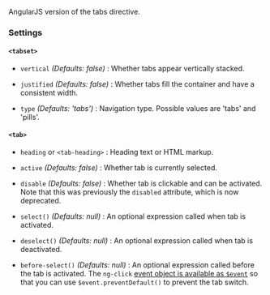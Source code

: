 AngularJS version of the tabs directive.

### Settings ###

#### `<tabset>` ####

 * `vertical`
 	_(Defaults: false)_ :
 	Whether tabs appear vertically stacked.

 * `justified`
 	_(Defaults: false)_ :
 	Whether tabs fill the container and have a consistent width.

 * `type`
 	_(Defaults: 'tabs')_ :
 	Navigation type. Possible values are 'tabs' and 'pills'.

#### `<tab>` ####

 * `heading` or `<tab-heading>`
 	:
 	Heading text or HTML markup.

 * `active` <i class="glyphicon glyphicon-eye-open"></i>
 	_(Defaults: false)_ :
 	Whether tab is currently selected.

 * `disable` <i class="glyphicon glyphicon-eye-open"></i>
 	_(Defaults: false)_ :
 	Whether tab is clickable and can be activated.
 	Note that this was previously the `disabled` attribute, which is now deprecated.

 * `select()`
 	_(Defaults: null)_ :
 	An optional expression called when tab is activated.
    
 * `deselect()`
 	_(Defaults: null)_ :
 	An optional expression called when tab is deactivated.

 * `before-select()`
 	_(Defaults: null)_ :
 	An optional expression called before the tab is activated. The `ng-click` [event object is available as `$event`](https://docs.angularjs.org/guide/expression#-event-) so that you can use `$event.preventDefault()` to prevent the tab switch.
